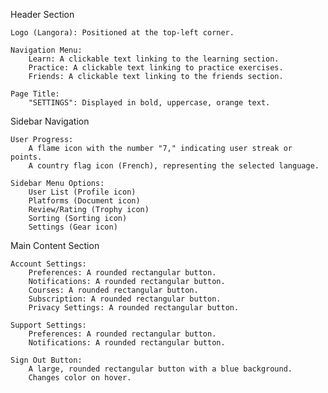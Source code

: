 Header Section

    Logo (Langora): Positioned at the top-left corner.

    Navigation Menu:
        Learn: A clickable text linking to the learning section.
        Practice: A clickable text linking to practice exercises.
        Friends: A clickable text linking to the friends section.

    Page Title:
        "SETTINGS": Displayed in bold, uppercase, orange text.

Sidebar Navigation

    User Progress:
        A flame icon with the number "7," indicating user streak or points.
        A country flag icon (French), representing the selected language.

    Sidebar Menu Options:
        User List (Profile icon)
        Platforms (Document icon)
        Review/Rating (Trophy icon)
        Sorting (Sorting icon)
        Settings (Gear icon)

Main Content Section

    Account Settings:
        Preferences: A rounded rectangular button.
        Notifications: A rounded rectangular button.
        Courses: A rounded rectangular button.
        Subscription: A rounded rectangular button.
        Privacy Settings: A rounded rectangular button.

    Support Settings:
        Preferences: A rounded rectangular button.
        Notifications: A rounded rectangular button.

    Sign Out Button:
        A large, rounded rectangular button with a blue background.
        Changes color on hover.